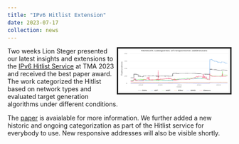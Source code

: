 ```yaml
---
title: "IPv6 Hitlist Extension"
date: 2023-07-17
collection: news
---
```

<style>

  img {
    max-width: 50%;
    max-height:15%;
    float: right;
  }

  </style>
<div class="container">
<div class="image">
<img src="/images/classified-addresses.svg" alt="" border=3 height=100  width=500>
</div>

Two weeks Lion Steger presented our latest insights and extensions to the [IPv6 Hitlist Service](https://ipv6hitlist.github.io/) at TMA 2023 and received the best paper award. The work categorized the Hitlist based on network types and evaluated target generation algorithms under different conditions.

The [paper](https://tma.ifip.org/2023/wp-content/uploads/sites/12/2023/06/tma2023-final50.pdf) is avaialable for more information. We further added a new historic and ongoing categorization as part of the Hitlist service for everybody to use. New responsive addresses will also be visible shortly.
</div>
